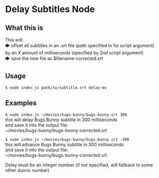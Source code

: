 # Delay Subtitles Node

## What this is

This will:<br>
🡆 offset all subtitles in an .srt file (path specified in 1st script argument)<br>
by an X amount of milliseconds (specified by 2nd script argument)<br>
🡆 save the new file as $filename-corrected.srt

## Usage
```$ node index.js path/to/subtitle.srt delay-ms```

## Examples
```$ node index.js ~/movies/bugs-bunny/bugs-bunny.srt 300```<br>
this will delay Bugs Bunny subtitle in 300 milliseconds<br>
and save it into the output file:<br>
~/movies/bugs-bunny/bugs-bunny-corrected.srt


```$ node index.js ~/movies/bugs-bunny/bugs-bunny.srt -300```<br>
this will advance Bugs Bunny subtitle in 300 milliseconds<br>
and save it into the output file:<br>
~/movies/bugs-bunny/bugs-bunny-corrected.srt


Delay must be an integer number (if not specified, will fallback to some other dunno number)
